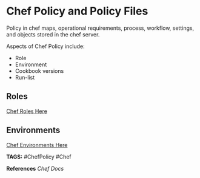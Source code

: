 # Chef Policy and Policy Files

Policy in chef maps, operational requirements, process, workflow, settings, and objects stored in the chef server.

Aspects of Chef Policy include:

* Role
* Environment
* Cookbook versions
* Run-list

## Roles

[Chef Roles Here](<./ChefRoles.md> "./ChefRoles")

## Environments

[Chef Environments Here](<./ChefEnvironments.md> "./ChefEnvironments")

__TAGS:__
#ChefPolicy #Chef

__References__
_Chef Docs_
